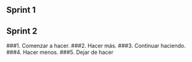 ## Sprint 1

## Sprint 2

###1. Comenzar a hacer.
###2. Hacer más.
###3. Continuar haciendo.
###4. Hacer menos.
###5. Dejar de hacer

